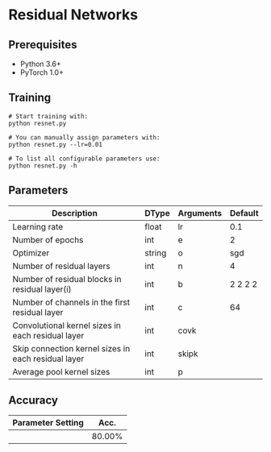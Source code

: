 # Residual Networks

## Prerequisites
- Python 3.6+
- PyTorch 1.0+

## Training
```
# Start training with: 
python resnet.py

# You can manually assign parameters with: 
python resnet.py --lr=0.01

# To list all configurable parameters use: 
python resnet.py -h
```
## Parameters
| Description | DType       | Arguments  | Default | 
| ----------- | ----------- | ---------- | ------- | 
| Learning rate                               | float  | lr         | 0.1 | 
| Number of epochs                            | int    | e          | 2   | 
| Optimizer                                   | string | o          | sgd | 
| Number of residual layers                   | int    | n          | 4   | 
| Number of residual blocks in residual layer(i)     | int    | b           | 2 2 2 2 | 
| Number of channels in the first residual layer     | int    | c           | 64      | 
| Convolutional kernel sizes in each residual layer  | int    | covk        |         | 
| Skip connection kernel sizes in each residual layer| int    | skipk       |         | 
| Average pool kernel sizes                          | int    | p           |         | 

## Accuracy
| Parameter Setting | Acc.        |
| ----------------- | ----------- |
|   <test>          |  80.00%     |

